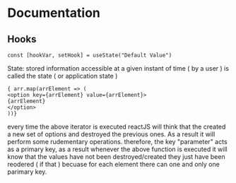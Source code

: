 # Documentation

## Hooks

```
const [hookVar, setHook] = useState("Default Value")
```

State: stored information accessible at a given instant of time
( by a user ) is called the state ( or application state )

```
{ arr.map(arrElement => (
<option key={arrElement} value={arrElement}>
{arrElement}
</option>
))}

```

every time the above iterator is executed
reactJS will think that the created a new
set of options and destroyed the previous
ones. As a result it will perform some
rudementary operations.
therefore, the key "parameter" acts as a
primary key, as a result whenever the above
function is executed it will know that the
values have not been destroyed/created they
just have been reodered ( if that ) becuase
for each element there can one and only one
parimary key.

```

```

